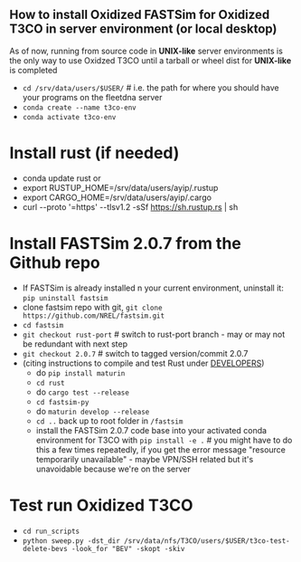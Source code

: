 ## How to install Oxidized FASTSim for Oxidized T3CO in server environment (or local desktop)

As of now, running from source code in **UNIX-like** server environments is the only way to use Oxidzed T3CO until a tarball or wheel dist for **UNIX-like** is completed 

- `cd /srv/data/users/$USER/` # i.e. the path for where you should have your programs on the fleetdna server
- `conda create --name t3co-env`
- `conda activate t3co-env`

# Install rust (if needed)
- conda update rust
or
- export RUSTUP_HOME=/srv/data/users/ayip/.rustup
- export CARGO_HOME=/srv/data/users/ayip/.cargo
- curl --proto '=https' --tlsv1.2 -sSf https://sh.rustup.rs | sh

# Install FASTSim 2.0.7 from the Github repo
- If FASTSim is already installed n your current environment, uninstall it: `pip uninstall fastsim`
- clone fastsim repo with git, `git clone https://github.com/NREL/fastsim.git`
- `cd fastsim`
- `git checkout rust-port` # switch to rust-port branch - may or may not be redundant with next step
- `git checkout 2.0.7` # switch to tagged version/commit 2.0.7
- (citing instructions to compile and test Rust under [DEVELOPERS](https://github.nrel.gov/MBAP/fastsim/blob/rust-port/fastsim/docs/README.md#developers))
  - do `pip install maturin`
  - `cd rust`
  - do `cargo test --release`
  - `cd fastsim-py`
  - do `maturin develop --release`
  - `cd ..` back up to root folder in `/fastsim`
  -  install the FASTSim 2.0.7 code base into your activated conda environment for T3CO with `pip install -e .` # you might have to do this a few times repeatedly, if you get the error message "resource temporarily unavailable" - maybe VPN/SSH related but it's unavoidable because we're on the server


# Test run Oxidized T3CO
- `cd run_scripts`
- `python sweep.py -dst_dir /srv/data/nfs/T3CO/users/$USER/t3co-test-delete-bevs -look_for "BEV" -skopt -skiv`

